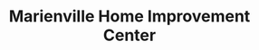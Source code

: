 ---
title: "Marienville Home Improvement Center"
url: /marienville/marienville-home-improvement-center/
shop: Eisenwaren
---